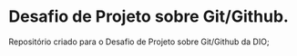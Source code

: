 # Desafio de Projeto sobre Git/Github.
Repositório criado para o Desafio de Projeto sobre Git/Github da DIO;
